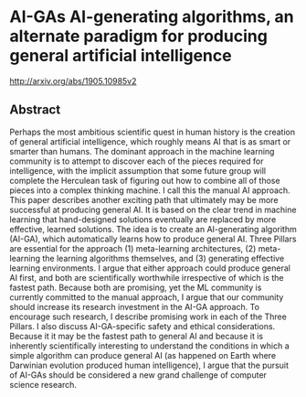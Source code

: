 # AI-GAs AI-generating algorithms, an alternate paradigm for producing general artificial intelligence
http://arxiv.org/abs/1905.10985v2
## Abstract
Perhaps the most ambitious scientific quest in human history is the creation of general artificial intelligence, which roughly means AI that is as smart or smarter than humans. The dominant approach in the machine learning community is to attempt to discover each of the pieces required for intelligence, with the implicit assumption that some future group will complete the Herculean task of figuring out how to combine all of those pieces into a complex thinking machine. I call this the manual AI approach. This paper describes another exciting path that ultimately may be more successful at producing general AI. It is based on the clear trend in machine learning that hand-designed solutions eventually are replaced by more effective, learned solutions. The idea is to create an AI-generating algorithm (AI-GA), which automatically learns how to produce general AI. Three Pillars are essential for the approach (1) meta-learning architectures, (2) meta-learning the learning algorithms themselves, and (3) generating effective learning environments. I argue that either approach could produce general AI first, and both are scientifically worthwhile irrespective of which is the fastest path. Because both are promising, yet the ML community is currently committed to the manual approach, I argue that our community should increase its research investment in the AI-GA approach. To encourage such research, I describe promising work in each of the Three Pillars. I also discuss AI-GA-specific safety and ethical considerations. Because it it may be the fastest path to general AI and because it is inherently scientifically interesting to understand the conditions in which a simple algorithm can produce general AI (as happened on Earth where Darwinian evolution produced human intelligence), I argue that the pursuit of AI-GAs should be considered a new grand challenge of computer science research.